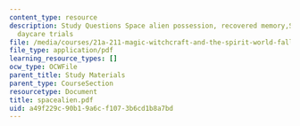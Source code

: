 ```yaml
---
content_type: resource
description: Study Questions Space alien possession, recovered memory,Satanic abuse,
  daycare trials
file: /media/courses/21a-211-magic-witchcraft-and-the-spirit-world-fall-2003/a49f229c90b19a6cf1073b6cd1b8a7bd_spacealien.pdf
file_type: application/pdf
learning_resource_types: []
ocw_type: OCWFile
parent_title: Study Materials
parent_type: CourseSection
resourcetype: Document
title: spacealien.pdf
uid: a49f229c-90b1-9a6c-f107-3b6cd1b8a7bd
---
```

